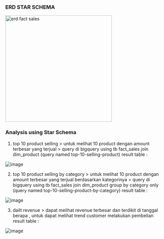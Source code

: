 
### ERD STAR SCHEMA 
<img width="334" alt="erd fact sales" src="https://github.com/user-attachments/assets/e880b577-1b13-4638-8370-6bd17742c5a6">

### Analysis using Star Schema
1. top 10 product selling > untuk melihat 10 product dengan amount terbesar yang terjual > query di bigquery using tb fact_sales join dim_product (query named top-10-selling-product)
   result table :

![image](https://github.com/user-attachments/assets/3dba8fd3-857e-47de-a37f-127dcca60f61)

2.  top 10 product selling by category > untuk melihat 10 product dengan amount terbesar yang terjual berdasarkan kategorinya > query di bigquery using tb fact_sales join dim_product group by category only (query named top-10-selling-product-by-category)
   result table :

![image](https://github.com/user-attachments/assets/0c39314e-e1da-4547-b99f-b606bd244747)

3. dailt revenue > dapat melihat revenue terbesar dan terdikit di tanggal berapa , untuk dapat melihat trend customer melakukan pembelian
   result table :

![image](https://github.com/user-attachments/assets/1d5f28d2-59ef-4159-8651-c33d69f71834)

